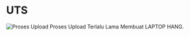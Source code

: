 # UTS
![Proses Upload](https://user-images.githubusercontent.com/90810992/160264052-54316b22-baa6-4482-acb1-b26b0bae25b8.JPG)
Proses Upload Terlalu Lama Membuat LAPTOP HANG.
